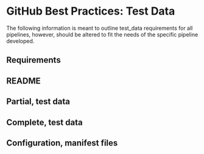 # GitHub Best Practices: Test Data

The following information is meant to outline test_data requirements for all pipelines, however, should be altered to fit the needs of the specific pipeline developed.

## Requirements

## README


## Partial, test data



## Complete, test data



## Configuration, manifest files